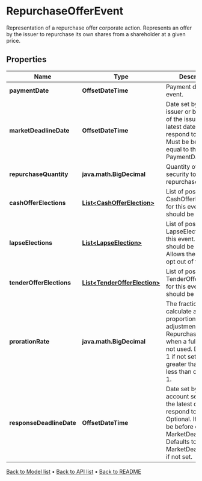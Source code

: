 

# RepurchaseOfferEvent

Representation of a repurchase offer corporate action.  Represents an offer by the issuer to repurchase its own shares from a shareholder at a given price.

## Properties

| Name | Type | Description | Notes |
|------------ | ------------- | ------------- | -------------|
|**paymentDate** | **OffsetDateTime** | Payment date of the event. |  [optional] |
|**marketDeadlineDate** | **OffsetDateTime** | Date set by the issuer or by an agent of the issuer as the latest date to respond to the offer. Must be before or equal to the PaymentDate. |  [optional] |
|**repurchaseQuantity** | **java.math.BigDecimal** | Quantity of the security to be repurchased. |  |
|**cashOfferElections** | [**List&lt;CashOfferElection&gt;**](CashOfferElection.md) | List of possible CashOfferElections for this event. Only 1 should be provided. |  |
|**lapseElections** | [**List&lt;LapseElection&gt;**](LapseElection.md) | List of possible LapseElections for this event. Only 1 should be provided.  Allows the user to opt out of the offer. |  |
|**tenderOfferElections** | [**List&lt;TenderOfferElection&gt;**](TenderOfferElection.md) | List of possible TenderOfferElections for this event. Only 1 should be provided. |  |
|**prorationRate** | **java.math.BigDecimal** | The fraction used to calculate a proportional adjustment for RepurchaseQuantity when a full period is not used.  Defaults to 1 if not set. Must be greater than 0 and less than or equal to 1. |  [optional] |
|**responseDeadlineDate** | **OffsetDateTime** | Date set by the account servicer as the latest date to respond to the offer.  Optional. If set, must be before or equal to MarketDeadlineDate.  Defaults to MarketDeadlineDate if not set. |  [optional] |



[Back to Model list](../README.md#documentation-for-models) &#8226; [Back to API list](../README.md#documentation-for-api-endpoints) &#8226; [Back to README](../README.md)


